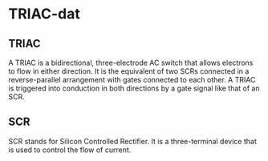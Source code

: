 
# TRIAC-dat


## TRIAC
A TRIAC is a bidirectional, three-electrode AC switch that allows electrons to flow in either direction. 
It is the equivalent of two SCRs connected in a reverse-parallel arrangement with gates connected to each other. A TRIAC is triggered into conduction in both directions by a gate signal like that of an SCR.

## SCR 

SCR stands for Silicon Controlled Rectifier. It is a three-terminal device that is used to control the flow of current. 

